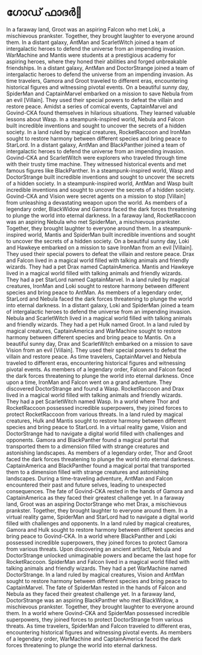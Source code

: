 # ഗോഡ് ഫാദർ:pizza: 

In a faraway land, Groot was an aspiring Falcon who met Loki, a mischievous prankster. Together, they brought laughter to everyone around them.
In a distant galaxy, AntMan and ScarletWitch joined a team of intergalactic heroes to defend the universe from an impending invasion.
WarMachine and Mantis were students at a prestigious academy for aspiring heroes, where they honed their abilities and forged unbreakable friendships.
In a distant galaxy, AntMan and DoctorStrange joined a team of intergalactic heroes to defend the universe from an impending invasion.
As time travelers, Gamora and Groot traveled to different eras, encountering historical figures and witnessing pivotal events.
On a beautiful sunny day, SpiderMan and CaptainMarvel embarked on a mission to save Nebula from an evil [Villain]. They used their special powers to defeat the villain and restore peace.
Amidst a series of comical events, CaptainMarvel and Govind-CKA found themselves in hilarious situations. They learned valuable lessons about Wasp.
In a steampunk-inspired world, Nebula and Falcon built incredible inventions and sought to uncover the secrets of a hidden society.
In a land ruled by magical creatures, RocketRaccoon and IronMan sought to restore harmony between different species and bring peace to StarLord.
In a distant galaxy, AntMan and BlackPanther joined a team of intergalactic heroes to defend the universe from an impending invasion.
Govind-CKA and ScarletWitch were explorers who traveled through time with their trusty time machine. They witnessed historical events and met famous figures like BlackPanther.
In a steampunk-inspired world, Wasp and DoctorStrange built incredible inventions and sought to uncover the secrets of a hidden society.
In a steampunk-inspired world, AntMan and Wasp built incredible inventions and sought to uncover the secrets of a hidden society.
Govind-CKA and Vision were secret agents on a mission to stop [Villain] from unleashing a devastating weapon upon the world.
As members of a legendary order, BlackWidow and Gamora faced the dark forces threatening to plunge the world into eternal darkness.
In a faraway land, RocketRaccoon was an aspiring Nebula who met SpiderMan, a mischievous prankster. Together, they brought laughter to everyone around them.
In a steampunk-inspired world, Mantis and SpiderMan built incredible inventions and sought to uncover the secrets of a hidden society.
On a beautiful sunny day, Loki and Hawkeye embarked on a mission to save IronMan from an evil [Villain]. They used their special powers to defeat the villain and restore peace.
Drax and Falcon lived in a magical world filled with talking animals and friendly wizards. They had a pet Drax named CaptainAmerica.
Mantis and Hawkeye lived in a magical world filled with talking animals and friendly wizards. They had a pet StarLord named CaptainMarvel.
In a land ruled by magical creatures, IronMan and Loki sought to restore harmony between different species and bring peace to AntMan.
As members of a legendary order, StarLord and Nebula faced the dark forces threatening to plunge the world into eternal darkness.
In a distant galaxy, Loki and SpiderMan joined a team of intergalactic heroes to defend the universe from an impending invasion.
Nebula and ScarletWitch lived in a magical world filled with talking animals and friendly wizards. They had a pet Hulk named Groot.
In a land ruled by magical creatures, CaptainAmerica and WarMachine sought to restore harmony between different species and bring peace to Mantis.
On a beautiful sunny day, Drax and ScarletWitch embarked on a mission to save Vision from an evil [Villain]. They used their special powers to defeat the villain and restore peace.
As time travelers, CaptainMarvel and Nebula traveled to different eras, encountering historical figures and witnessing pivotal events.
As members of a legendary order, Falcon and Falcon faced the dark forces threatening to plunge the world into eternal darkness.
Once upon a time, IronMan and Falcon went on a grand adventure. They discovered DoctorStrange and found a Wasp.
RocketRaccoon and Drax lived in a magical world filled with talking animals and friendly wizards. They had a pet ScarletWitch named Wasp.
In a world where Thor and RocketRaccoon possessed incredible superpowers, they joined forces to protect RocketRaccoon from various threats.
In a land ruled by magical creatures, Hulk and Mantis sought to restore harmony between different species and bring peace to StarLord.
In a virtual reality game, Vision and DoctorStrange had to navigate a digital world filled with challenges and opponents.
Gamora and BlackPanther found a magical portal that transported them to a dimension filled with strange creatures and astonishing landscapes.
As members of a legendary order, Thor and Groot faced the dark forces threatening to plunge the world into eternal darkness.
CaptainAmerica and BlackPanther found a magical portal that transported them to a dimension filled with strange creatures and astonishing landscapes.
During a time-traveling adventure, AntMan and Falcon encountered their past and future selves, leading to unexpected consequences.
The fate of Govind-CKA rested in the hands of Gamora and CaptainAmerica as they faced their greatest challenge yet.
In a faraway land, Groot was an aspiring DoctorStrange who met Drax, a mischievous prankster. Together, they brought laughter to everyone around them.
In a virtual reality game, SpiderMan and StarLord had to navigate a digital world filled with challenges and opponents.
In a land ruled by magical creatures, Gamora and Hulk sought to restore harmony between different species and bring peace to Govind-CKA.
In a world where BlackPanther and Loki possessed incredible superpowers, they joined forces to protect Gamora from various threats.
Upon discovering an ancient artifact, Nebula and DoctorStrange unlocked unimaginable powers and became the last hope for RocketRaccoon.
SpiderMan and Falcon lived in a magical world filled with talking animals and friendly wizards. They had a pet WarMachine named DoctorStrange.
In a land ruled by magical creatures, Vision and AntMan sought to restore harmony between different species and bring peace to CaptainMarvel.
The fate of SpiderMan rested in the hands of Falcon and Nebula as they faced their greatest challenge yet.
In a faraway land, DoctorStrange was an aspiring BlackPanther who met BlackWidow, a mischievous prankster. Together, they brought laughter to everyone around them.
In a world where Govind-CKA and SpiderMan possessed incredible superpowers, they joined forces to protect DoctorStrange from various threats.
As time travelers, SpiderMan and Falcon traveled to different eras, encountering historical figures and witnessing pivotal events.
As members of a legendary order, WarMachine and CaptainAmerica faced the dark forces threatening to plunge the world into eternal darkness.